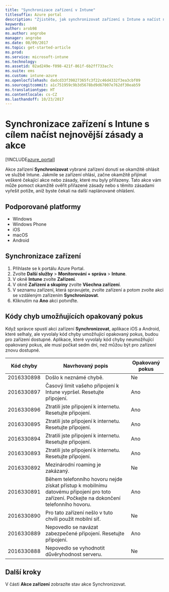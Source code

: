 ```yaml
---
title: "Synchronizace zařízení v Intune"
titlesuffix: Azure portal
description: "Zjistěte, jak synchronizovat zařízení s Intune a načíst nejnovější zásady a akce."
keywords: 
author: arob98
ms.author: angrobe
manager: angrobe
ms.date: 08/09/2017
ms.topic: get-started-article
ms.prod: 
ms.service: microsoft-intune
ms.technology: 
ms.assetid: 02ad249e-f098-421f-861f-6b2ff733ac7c
ms.suite: ems
ms.custom: intune-azure
ms.openlocfilehash: dadcd33f39827365fc3f22c46d4332f3ea3cbf09
ms.sourcegitcommit: a1c751959c9b3d5678bd9d67007e762df30eab59
ms.translationtype: HT
ms.contentlocale: cs-CZ
ms.lasthandoff: 10/23/2017
---
```

# <a name="sync-devices-with-intune-to-get-the-latest-policies-and-actions"></a>Synchronizace zařízení s Intune s cílem načíst nejnovější zásady a akce


[!INCLUDE[azure_portal](./includes/azure_portal.md)]

Akce zařízení **Synchronizovat** vybrané zařízení donutí se okamžitě ohlásit ve službě Intune. Jakmile se zařízení ohlásí, začne okamžitě přijímat veškeré čekající akce nebo zásady, které mu byly přiřazeny.  Tato akce vám může pomoct okamžitě ověřit přiřazené zásady nebo s těmito zásadami vyřešit potíže, aniž byste čekali na další naplánované ohlášení.

## <a name="supported-platforms"></a>Podporované platformy

- Windows
- Windows Phone
- iOS
- macOS
- Android

## <a name="how-to-sync-a-device"></a>Synchronizace zařízení

1. Přihlaste se k portálu Azure Portal.
2. Zvolte **Další služby** > **Monitorování + správa** > **Intune**.
3. V okně **Intune** zvolte **Zařízení**.
4. V okně **Zařízení a skupiny** zvolte **Všechna zařízení**.
5. V seznamu zařízení, která spravujete, zvolte zařízení a potom zvolte akci se vzdáleným zařízením **Synchronizovat**.
7. Kliknutím na **Ano** akci potvrďte.


## <a name="retriable-error-codes"></a>Kódy chyb umožňujících opakovaný pokus

Když správce spustí akci zařízení **Synchronizovat**, aplikace iOS a Android, které selhaly, ale vyvolaly kód chyby umožňující opakovaný pokus, budou pro zařízení dostupné. Aplikace, které vyvolaly kód chyby neumožňující opakovaný pokus, ale musí počkat sedm dní, než můžou být pro zařízení znovu dostupné.


| Kód chyby  | Navrhovaný popis                                                                                                                  | Opakovaný pokus |
|-------------|----------------------------------------------------------------------------------------------------------------------------------------|-----------|
| 2016330898 | Došlo k neznámé chybě.                                                                                                             | Ne        |
| 2016330897 | Časový limit vašeho připojení k Intune vypršel. Resetujte připojení.                                                                             | Ano       |
| 2016330896 | Ztratili jste připojení k internetu. Resetujte připojení.                                                                            | Ano       |
| 2016330895 | Ztratili jste připojení k internetu. Resetujte připojení.                                                                            | Ano       |
| 2016330894 | Ztratili jste připojení k internetu. Resetujte připojení.                                                                            | Ano       |
| 2016330893 | Ztratili jste připojení k internetu. Resetujte připojení.                                                                            | Ano       |
| 2016330892 | Mezinárodní roaming je zakázaný.                                                                                                     | Ne        |
| 2016330891 | Během telefonního hovoru nejde získat přístup k mobilnímu datovému připojení pro toto zařízení. Počkejte na dokončení telefonního hovoru. | Ano       |
| 2016330890 | Pro tato zařízení nešlo v tuto chvíli  použít mobilní síť.                                                   | Ne        |
| 2016330889 | Nepovedlo se navázat zabezpečené připojení. Resetujte připojení.                                                                                   | Ano       |
| 2016330888 | Nepovedlo se vyhodnotit důvěryhodnost serveru.                                                                                                | Ne        |

## <a name="next-steps"></a>Další kroky

V části **Akce zařízení** zobrazíte stav akce Synchronizovat. 

